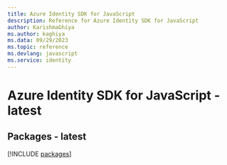 ```yaml
---
title: Azure Identity SDK for JavaScript
description: Reference for Azure Identity SDK for JavaScript
author: KarishmaGhiya
ms.author: kaghiya
ms.data: 09/29/2023
ms.topic: reference
ms.devlang: javascript
ms.service: identity
---
```

# Azure Identity SDK for JavaScript - latest
## Packages - latest
[!INCLUDE [packages](identity-index.md)]